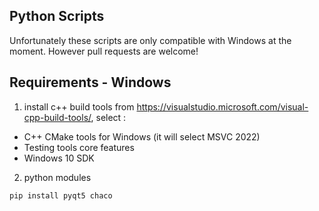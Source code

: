 ## Python Scripts
Unfortunately these scripts are only compatible with Windows at the moment. 
However pull requests are welcome!

## Requirements - Windows
1) install c++ build tools from https://visualstudio.microsoft.com/visual-cpp-build-tools/, select :
- C++ CMake tools for Windows (it will select MSVC 2022)
- Testing tools core features
- Windows 10 SDK

2) python modules
```
pip install pyqt5 chaco
```